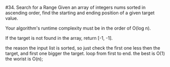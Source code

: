 #34. Search for a Range
Given an array of integers nums sorted in ascending order, find the starting and ending position of a given target value.

Your algorithm's runtime complexity must be in the order of O(log n).

If the target is not found in the array, return [-1, -1].

the reason the input list is sorted, so just check the first one less then the target, and first one bigger the target.
loop from first to end. the best is O(1) the worist is O(n);
